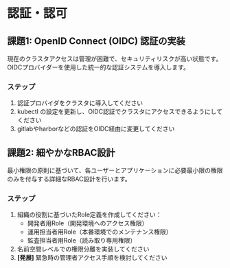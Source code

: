 # 認証・認可

## 課題1: OpenID Connect (OIDC) 認証の実装

現在のクラスタアクセスは管理が困難で、セキュリティリスクが高い状態です。OIDCプロバイダーを使用した統一的な認証システムを導入します。

### ステップ
1. 認証プロバイダをクラスタに導入してください
2. kubectl の設定を更新し、OIDC認証でクラスタにアクセスできるようにしてください
3. gitlabやharborなどの認証をOIDC経由に変更してください

## 課題2: 細やかなRBAC設計

最小権限の原則に基づいて、各ユーザーとアプリケーションに必要最小限の権限のみを付与する詳細なRBAC設計を行います。

### ステップ
1. 組織の役割に基づいたRole定義を作成してください：
   - 開発者用Role（開発環境へのアクセス権限）
   - 運用担当者用Role（本番環境でのメンテナンス権限）
   - 監査担当者用Role（読み取り専用権限）
2. 名前空間レベルでの権限分離を実装してください
3. **[発展]** 緊急時の管理者アクセス手順を検討してください
